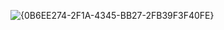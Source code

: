 ![{0B6EE274-2F1A-4345-BB27-2FB39F3F40FE}](https://github.com/user-attachments/assets/4e5311f7-84a6-43ec-9460-abd1b4067cc0)


